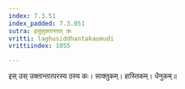```yaml
---
index: 7.3.51
index_padded: 7.3.051
sutra: इसुसुक्तान्तात्‌ कः
vritti: laghusiddhantakaumudi
vrittiindex: 1055

---
```

इस् उस् उक्तान्तात्परस्य ठस्य कः। साक्तुकम्। हास्तिकम्। धैनुकम्॥